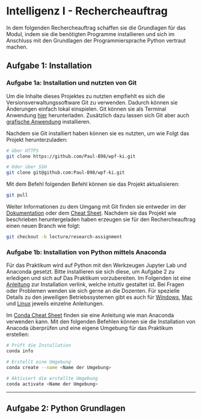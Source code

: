 # Intelligenz I - Rechercheauftrag

In dem folgenden Rechercheauftrag schaffen sie die Grundlagen für das Modul, indem sie die benötigten Programme installieren und sich im Anschluss mit den Grundlagen der Programmiersprache Python vertraut machen.

## Aufgabe 1: Installation

### Aufgabe 1a: Installation und nutzten von Git 

Um die Inhalte dieses Projektes zu nutzten empfiehlt es sich die Versionsverwaltungssoftware Git zu verwenden. Dadurch können sie Änderungen einfach lokal einspielen. Git können sie als Terminal Anwendung [hier](https://git-scm.com/downloads) herunterladen. Zusätzlich dazu lassen sich Git aber auch [grafische Anwendung](https://git-scm.com/downloads/guis) installieren.

Nachdem sie Git installiert haben können sie es nutzten, um wie Folgt das Projekt herunterzuladen:
```bash
# Über HTTPS
git clone https://github.com/Paul-B98/wpf-ki.git

# Oder über SSH
git clone git@github.com:Paul-B98/wpf-ki.git
```

Mit dem Befehl folgenden Befehl können sie das Projekt aktualisieren:
```bash
git pull
```

Weiter Informationen zu dem Umgang mit Git finden sie entweder im der [Dokumentation](https://git-scm.com/docs) oder dem [Cheat Sheet](https://training.github.com/downloads/de/github-git-cheat-sheet/). Nachdem sie das Projekt wie beschrieben heruntergeladen haben erzeugen sie für den Rechercheauftrag einen neuen Branch wie folgt:
```bash
git checkout -b lecture/research-assignment
```

### Aufgabe 1b: Installation von Python mittels Anaconda

Für das Praktikum wird auf Python mit den Werkzeugen Jupyter Lab und Anaconda gesetzt. Bitte installieren sie sich diese, um Aufgabe 2 zu erledigen und sich auf Das Praktikum vorzubereiten. Im Folgenden ist eine [Anleitung](https://docs.anaconda.com/free/anaconda/install/) zur Installation verlink, welche intuitiv gestaltet ist. Bei Fragen oder Problemen wenden sie sich gerne an die Dozenten. Für spezielle Details zu den jeweiligen Betriebssystemen gibt es auch für [Windows](https://docs.anaconda.com/free/anaconda/install/windows/), [Mac](https://docs.anaconda.com/free/anaconda/install/mac-os/) und [Linux](https://docs.anaconda.com/free/anaconda/install/linux/) jeweils einzelne Anleitungen.

Im [Conda Cheat Sheet](https://docs.conda.io/projects/conda/en/latest/user-guide/cheatsheet.html) finden sie eine Anleitung wie man Anaconda verwenden kann. Mit den folgenden Befehlen können sie die Installation von Anacoda überprüfen und eine eigene Umgebung für das Praktikum erstellen: 
```bash
# Prüft die Installation
conda info

# Erstellt eine Umgebung
conda create --name <Name der Umgebung>

# Aktiviert die erstellte Umgebung
conda activate <Name der Umgebung>
```

---
## Aufgabe 2: Python Grundlagen

